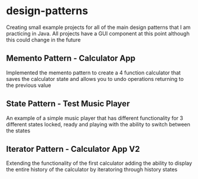 # design-patterns

Creating small example projects for all of the main design patterns that I am practicing in Java. All projects have a GUI component at this point although this could change in the future

## Memento Pattern - Calculator App 
Implemented the memento pattern to create a 4 function calculator that saves the calculator state and allows you to undo operations returning to the previous value

## State Pattern - Test Music Player
An example of a simple music player that has different functionality for 3 different states locked, ready and playing with the ability to switch between the states

## Iterator Pattern - Calculator App V2 
Extending the functionality of the first calculator adding the ability to display the entire history of the calculator by iteratoring through history states
